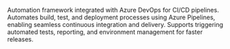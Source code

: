 Automation framework integrated with Azure DevOps for CI/CD pipelines. Automates build, test, and deployment processes using Azure Pipelines, enabling seamless continuous integration and delivery. Supports triggering automated tests, reporting, and environment management for faster releases.

